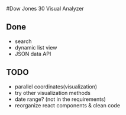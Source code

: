 #Dow Jones 30 Visual Analyzer 
## Done
- search
- dynamic list view
- JSON data API

## TODO
- parallel coordinates(visualization)
- try other visualization methods 
- date range? (not in the requirements)
- reorganize react components & clean code




